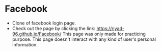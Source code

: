 # Facebook
- Clone of facebook login page.
- Check out the page by clicking the link: https://riyad-96.github.io/Facebook/
This page was only made for practicing purpose. This page doesn't interact with any kind of user's personal information.
